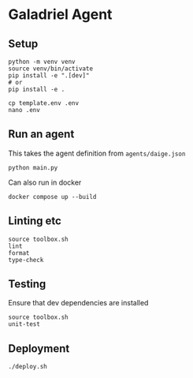 # Galadriel Agent

## Setup
```shell
python -m venv venv
source venv/bin/activate
pip install -e ".[dev]"
# or 
pip install -e .

cp template.env .env
nano .env
```

## Run an agent
This takes the agent definition from `agents/daige.json`
```shell
python main.py
```
Can also run in docker
```shell
docker compose up --build
```


## Linting etc
```shell
source toolbox.sh
lint
format
type-check
```

## Testing
Ensure that dev dependencies are installed
```shell
source toolbox.sh
unit-test
```


## Deployment

```shell
./deploy.sh
```